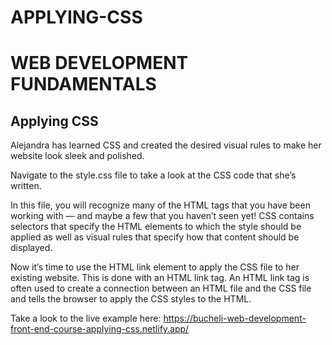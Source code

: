 # APPLYING-CSS

# WEB DEVELOPMENT FUNDAMENTALS

## Applying CSS

Alejandra has learned CSS and created the desired visual rules to make her website look sleek and polished.

Navigate to the style.css file to take a look at the CSS code that she’s written.

In this file, you will recognize many of the HTML tags that you have been working with — and maybe a few that you haven’t seen yet! CSS contains selectors that specify the HTML elements to which the style should be applied as well as visual rules that specify how that content should be displayed.

Now it’s time to use the HTML link element to apply the CSS file to her existing website. This is done with an HTML link tag. An HTML link tag is often used to create a connection between an HTML file and the CSS file and tells the browser to apply the CSS styles to the HTML.

Take a look to the live example here: https://bucheli-web-development-front-end-course-applying-css.netlify.app/
